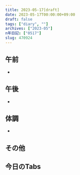```yaml
---
title: 2023-05-17[draft]
date: 2023-05-17T00:00:00+09:00
draft: false
tags: ["diary", ""]
archives: ["2023-05"]
n年日記: ["0517"]
slug: 470924
---
```

## 午前
- 
## 午後
- 
## 体調
- 
## その他
## 今日のTabs